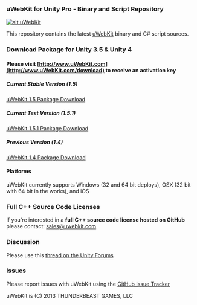 ### uWebKit for Unity Pro - Binary and Script Repository

[![alt uWebKit](http://uwebkit.com/wp-content/uploads/2013/01/uWebKit_OverviewSplash3.jpg)](http://www.uWebKit.com)

This repository contains the latest [uWebKit](http://www.uWebKit.com) binary and C# script sources.

### Download Package for Unity 3.5 & Unity 4 

#### Please visit [http://www.uWebKit.com](http://www.uWebKit.com/download) to receive an activation key

##### Current Stable Version (1.5)

[uWebKit 1.5 Package Download](http://www.uwebkit.com/static/downloads/uwebkit/uWebKit_v15.unitypackage) 

##### Current Test Version (1.5.1)

[uWebKit 1.5.1 Package Download](http://www.uwebkit.com/static/downloads/uwebkit/uWebKit_v151.unitypackage) 

##### Previous Version (1.4)

[uWebKit 1.4 Package Download](http://www.uwebkit.com/static/downloads/uwebkit/uWebKit_v14.unitypackage)

#### Platforms

uWebKit currently supports Windows (32 and 64 bit deploys), OSX (32 bit with 64 bit in the works), and iOS 

### Full C++ Source Code Licenses  

If you're interested in a **full C++ source code license hosted on GitHub** please contact: sales@uwebkit.com   

### Discussion

Please use this [thread on the Unity Forums](http://forum.unity3d.com/threads/193978-uWebKit-HTML-CSS-HTTPS-Javascript-integration-for-Unity-Pro)

### Issues

Please report issues with uWebKit using the [GitHub Issue Tracker](https://github.com/uWebKit/uWebKit/issues)

uWebKit is (C) 2013 THUNDERBEAST GAMES, LLC
